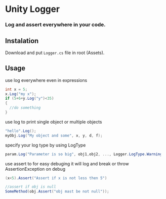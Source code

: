 # Unity Logger
### Log and assert everywhere in your code.

## Instalation
Download and put  `Logger.cs` file in root (Assets).

## Usage

use log everywhere even in expressions 
``` C#
int x = 5;
x.Log("my x");
if (5+6+y.Log("y")<35)
{
  //do something
}
```

use log to print single object or multiple objects
``` C#
"hello".Log();
myObj.Log("My object and some", x, y, d, f);
```

specify your log type by using LogType
``` C#
param.Log("Parameter is so big", obj1,obj2, ..., Logger.LogType.Warning);
```


use assert to for easy debuging
it will log and break or throw AssertionException on debug
``` C#
(x<5).Assert("Assert if x is not less then 5")

//assert if obj is null
SomeMethod(obj.Assert("obj mast be not null"));
```
